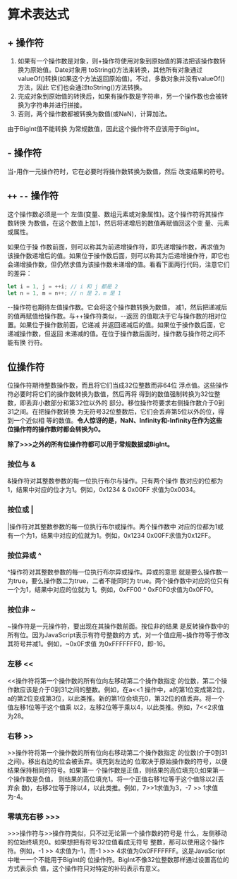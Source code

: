 # 算术表达式

## + 操作符

1.   如果有一个操作数是对象，则+操作符使用对象到原始值的算法把该操作数转换为原始值。Date对象用 toString()方法来转换，其他所有对象通过valueOf()转换(如果这个方法返回原始值)。不过，多数对象并没有valueOf()方法，因此 它们也会通过toString()方法转换。
2.   完成对象到原始值的转换后，如果有操作数是字符串，另一个操作数也会被转换为字符串并进行拼接。
3.   否则，两个操作数都被转换为数值(或NaN)，计算加法。

由于BigInt值不能转换 为常规数值，因此这个操作符不应该用于BigInt。

## - 操作符

当-用作一元操作符时，它在必要时将操作数转换为数值，然后 改变结果的符号。

## `++` `--` 操作符

这个操作数必须是一个 左值(变量、数组元素或对象属性)。这个操作符将其操作数转换 为数值，在这个数值上加1，然后将递增后的数值再赋值回这个变 量、元素或属性。

如果位于操 作数前面，则可以称其为前递增操作符，即先递增操作数，再求值为该操作数递增后的值。如果位于操作数后面，则可以称其为后递增操作符，即它也会递增操作数，但仍然求值为该操作数未递增的值。看看下面两行代码，注意它们的差异：

```js
let i = 1, j = ++i;	// i 和 j 都是 2
let n = 1, m = n++;	// n 是 2，m 是 1
```

--操作符也期待左值操作数。它会将这个操作数转换为数值， 减1，然后把递减后的值再赋值给操作数。与++操作符类似，--返回 的值取决于它与操作数的相对位置。如果位于操作数前面，它递减 并返回递减后的值。如果位于操作数后面，它递减操作数，但返回 未递减的值。在位于操作数后面时，操作数与操作符之间不能有换 行符。

## 位操作符

位操作符期待整数操作数，而且将它们当成32位整数而非64位 浮点值。这些操作符必要时将它们的操作数转换为数值，然后再将 得到的数值强制转换为32位整数，即丢弃小数部分和第32位以外的 部分。移位操作符要求右侧操作数介于0到31之间。在把操作数转换 为无符号32位整数后，它们会丢弃第5位以外的位，得到一个近似相 等的数值。**令人惊讶的是，NaN、Infinity和-Infinity在作为这些 位操作符的操作数时都会转换为0。**

**除了>>>之外的所有位操作符都可以用于常规数据或BigInt。**

### 按位与 &

&操作符对其整数参数的每一位执行布尔与操作。只有两个操作 数对应的位都为1，结果中对应的位才为1。例如，0x1234 & 0x00FF 求值为0x0034。

### 按位或 |

|操作符对其整数参数的每一位执行布尔或操作。两个操作数中 对应的位都为1或有一个为1，结果中对应的位就为1。例如，0x1234 0x00FF求值为0x12FF。

### 按位异或 ^

^操作符对其整数参数的每一位执行布尔异或操作。异或的意思 就是要么操作数一为true，要么操作数二为true，二者不能同时为 true。两个操作数中对应的位只有一个为1，结果中对应的位就为 1。例如，0xFF00 ^ 0xF0F0求值为0x0FF0。

### 按位非 ~

~操作符是一元操作符，要出现在其操作数前面。按位非的结果 是反转操作数中的所有位。因为JavaScript表示有符号整数的方 式，对一个值应用~操作符等于修改其符号并减1。例如，~0x0F求值 为0xFFFFFFF0，即-16。

### 左移 <<

<<操作符将第一个操作数的所有位向左移动第二个操作数指定 的位数，第二个操作数应该是介于0到31之间的整数。例如，在a<<1 操作中，a的第1位变成第2位，a的第2位变成第3位，以此类推。新的第1位会填充0，第32位的值丢弃。将一个值左移1位等于这个值乘 以2，左移2位等于乘以4，以此类推。例如，7<<2求值为28。

### 右移 >>

\>>操作符将第一个操作数的所有位向右移动第二个操作数指定 的位数(介于0到31之间)。移出右边的位会被丢弃。填充到左边的 位取决于原始操作数的符号，以便结果保持相同的符号。如果第一 个操作数是正值，则结果的高位填充0;如果第一个操作数是负值， 则结果的高位填充1。将一个正值右移1位等于这个值除以2(丢弃余 数)，右移2位等于除以4，以此类推。例如，7>>1求值为3，-7 >> 1求值为-4。

### 零填充右移 >>>

\>>>操作符与>>操作符类似，只不过无论第一个操作数的符号是 什么，左侧移动的位始终填充0。如果想把有符号32位值看成无符号 整数，那可以使用这个操作符。例如，-1 >> 4求值为-1，而-1 >>> 4求值为0x0FFFFFFF。这是JavaScript中唯一一个不能用于BigInt的 位操作符。BigInt不像32位整数那样通过设置高位的方式表示负 值，这个操作符只对特定的补码表示有意义。

